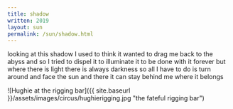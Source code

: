 ```yaml
---
title: shadow 
written: 2019
layout: sun
permalink: /sun/shadow.html
---
```


<div class="poem">
looking at this shadow  
I used to think  
it wanted to drag me  
back to the abyss  
and so I tried to dispel it  
to illuminate it  
to be done with it forever  
but where there is light  
there is always darkness  
so all I have to do  
is turn around  
and face the sun  
and there it can stay  
behind me  
where it belongs
</div>

![Hughie at the rigging bar]({{ site.baseurl }}/assets/images/circus/hughierigging.jpg "the fateful rigging bar")
